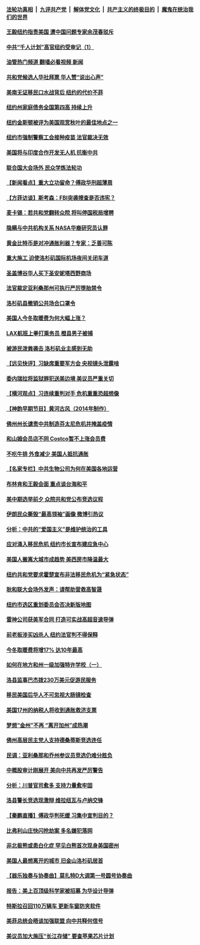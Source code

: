 ####  [法轮功真相](../../../../basic/blob/master/README.md?t=09242201) &nbsp;|&nbsp; [九评共产党](../../../../9ping.md/blob/master/README.md?t=09242201) &nbsp;|&nbsp; [解体党文化](../../../../jtdwh.md/blob/master/README.md?t=09242201)  &nbsp;|&nbsp; [共产主义的终极目的](../../../../gczydzjmd.md/blob/master/README.md?t=09242201) &nbsp;|&nbsp; [魔鬼在统治我们的世界](../../../../mgztzwmdsj.md/blob/master/README.md?t=09242201) 

#### [王毅纽约指责美国 遭中国问题专家余茂春驳斥](../pages/nsc412/n13831846.md?t=09242201) 

#### [中共“千人计划”高官纽约受审记（1）](../pages/nsc412/n13831743.md?t=09242201) 

#### [油管热门频道 翻墙必看视频 新闻](http://45.76.130.85:81/youtube.html?09242201)

#### [共和党候选人华社拜票 华人赞“说出心声”](../pages/nsc412/n13831735.md?t=09242201) 

#### [美南无证移民口水战背后 纽约的代价不菲](../pages/nsc412/n13831699.md?t=09242201) 

#### [纽约州家庭债务全国第四高 持续上升](../pages/nsc412/n13831704.md?t=09242201) 

#### [纽约金斯顿被评为美国观赏秋叶的最佳地点之一](../pages/nsc412/n13831731.md?t=09242201) 

#### [纽约市强制警察工会接种疫苗 法官裁决无效](../pages/nsc412/n13831719.md?t=09242201) 

#### [美国将与印度合作开发无人机 抗衡中共](../pages/nsc412/n13831718.md?t=09242201) 

#### [联合国大会场外 民众学炼法轮功](../pages/nsc412/n13831710.md?t=09242201) 

#### [【新闻看点】重大立功留命？傅政华刑超薄周](../pages/nsc412/n13831596.md?t=09242201) 

#### [【方菲访谈】斯考森：FBI突袭搜查是否违宪？](../pages/nsc412/n13831605.md?t=09242201) 

#### [麦卡锡：若共和党翻转众院 将叫停国税局增聘](../pages/nsc412/n13831646.md?t=09242201) 

#### [隐瞒与中共机构关系 NASA华裔研究员认罪](../pages/nsc412/n13831664.md?t=09242201) 

#### [黄金比特币是对冲通胀利器？专家：乏善可陈](../pages/nsc412/n13831604.md?t=09242201) 

#### [重大施工 迫使洛杉矶国际机场夜间关闭车道](../pages/nsc412/n13831678.md?t=09242201) 

#### [圣盖博谷华人买下圣安妮塔西野商场](../pages/nsc412/n13831665.md?t=09242201) 

#### [法官裁定亚利桑那州可执行严厉堕胎禁令](../pages/nsc412/n13831536.md?t=09242201) 

#### [洛杉矶县撤销公共场合口罩令](../pages/nsc412/n13831649.md?t=09242201) 

#### [美国人今冬取暖费为何大幅上涨？](../pages/nsc412/n13831603.md?t=09242201) 

#### [LAX航班上拳打乘务员 橙县男子被捕](../pages/nsc412/n13831640.md?t=09242201) 

#### [被游民泼粪袭击 洛杉矶业主感到无助](../pages/nsc412/n13831629.md?t=09242201) 

#### [【远见快评】习缺席重要军方会 央视镜头泄露啥](../pages/nsc412/n13831601.md?t=09242201) 

#### [委内瑞拉将监狱罪犯送美边境 美议员严重关切](../pages/nsc412/n13831602.md?t=09242201) 

#### [【横河观点】习连续重判对手 危机重重恐超想像](../pages/nsc412/n13831586.md?t=09242201) 

#### [【神韵早期节目】黄河古风（2014年制作）](../pages/nsc412/n13831433.md?t=09242201) 

#### [佛州州长谴责中共制造芬太尼危机并掩盖疫情](../pages/nsc412/n13831491.md?t=09242201) 

#### [和山姆会员店不同 Costco暂不上涨会员费](../pages/nsc412/n13831474.md?t=09242201) 

#### [不吃牛排 外食减少 美国人抵抗通胀](../pages/nsc412/n13831488.md?t=09242201) 

#### [【名家专栏】中共生物公司为何在美国各地运营](../pages/nsc412/n13831288.md?t=09242201) 

#### [布林肯和王毅会面 重点谈台海和平](../pages/nsc412/n13831438.md?t=09242201) 

#### [美中期选举前夕 众院共和党公布竞选议程](../pages/nsc412/n13831469.md?t=09242201) 

#### [伊朗民众撕毁“最高领袖”画像 微博引热议](../pages/nsc412/n13831443.md?t=09242201) 

#### [分析：中共的“爱国主义”是维护统治的工具](../pages/nsc412/n13831421.md?t=09242201) 

#### [应对涌入移民危机 纽约市长宣布建应急中心](../pages/nsc412/n13831018.md?t=09242201) 

#### [美国人搬离大城市成趋势 美西房市降温最大](../pages/nsc412/n13831038.md?t=09242201) 

#### [纽约共和党要求霍楚宣布非法移民危机为“紧急状态”](../pages/nsc412/n13831013.md?t=09242201) 

#### [耿和联大会场外发声：请帮助营救高智晟](../pages/nsc412/n13831015.md?t=09242201) 

#### [纽约市选区重划委员会否决新版地图](../pages/nsc412/n13831030.md?t=09242201) 

#### [雷神公司获美军合同 打造可实战高超音速导弹](../pages/nsc412/n13830998.md?t=09242201) 

#### [前老板涉买凶杀人 纽约法官判不得保释](../pages/nsc412/n13831010.md?t=09242201) 

#### [今冬取暖费将增17% 达10年最高](../pages/nsc412/n13830993.md?t=09242201) 

#### [如何在地方和州一级加强特许学校（一）](../pages/nsc412/n13831057.md?t=09242201) 

#### [洛县监事巴杰拨230万美元促游民服务](../pages/nsc412/n13831039.md?t=09242201) 

#### [移民美国后华人不可忽视大肠镜检查](../pages/nsc412/n13830984.md?t=09242201) 

#### [美国17州的纳税人将收到通胀救济支票](../pages/nsc412/n13830953.md?t=09242201) 

#### [梦想“金州”不再 “离开加州”成热潮](../pages/nsc412/n13830899.md?t=09242201) 

#### [佛州高层民主党人支持德桑蒂斯竞选连任](../pages/nsc412/n13830869.md?t=09242201) 

#### [民调：亚利桑那和乔州参议员竞选仍难分胜负](../pages/nsc412/n13830766.md?t=09242201) 

#### [中概股审计刚展开 美向中共再发严厉警告](../pages/nsc412/n13830807.md?t=09242201) 

#### [分析：川普官司愈多 支持力量愈牢固](../pages/nsc412/n13830607.md?t=09242201) 

#### [洛县警长竞选现激辩 维拉纽瓦与卢纳交锋](../pages/nsc412/n13830817.md?t=09242201) 

#### [【秦鹏直播】傅政华判死缓 习集中宣判目的？](../pages/nsc412/n13830788.md?t=09242201) 

#### [比弗利山庄快闪抢劫案 多名嫌犯落网](../pages/nsc412/n13830803.md?t=09242201) 

#### [非北极熊或患白化症 罕见白熊首次现身美国密州](../pages/nsc412/n13830632.md?t=09242201) 

#### [美国人最想离开的城市 旧金山洛杉矶居首](../pages/nsc412/n13830091.md?t=09242201) 

#### [【器乐独奏与协奏曲】莫扎特D大调第一号圆号协奏曲](../pages/nsc412/n13830682.md?t=09242201) 

#### [报告：美上百顶级科学家被招募 为华设计导弹](../pages/nsc412/n13830728.md?t=09242201) 

#### [特斯拉召回110万辆车 更新车窗防夹软件](../pages/nsc412/n13830697.md?t=09242201) 

#### [美菲总统会晤谈加强联盟 向中共释何信号](../pages/nsc412/n13830737.md?t=09242201) 

#### [美议员加大施压“长江存储” 要查苹果芯片计划](../pages/nsc412/n13830569.md?t=09242201) 

<img src='http://gfw-breaker.win/goodnews/indexes/nsc412.md' width='0px' height='0px'/>
